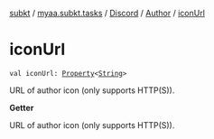 [subkt](../../../index.md) / [myaa.subkt.tasks](../../index.md) / [Discord](../index.md) / [Author](index.md) / [iconUrl](./icon-url.md)

# iconUrl

`val iconUrl: `[`Property`](https://docs.gradle.org/current/javadoc/org/gradle/api/provider/Property.html)`<`[`String`](https://kotlinlang.org/api/latest/jvm/stdlib/kotlin/-string/index.html)`>`

URL of author icon (only supports HTTP(S)).

**Getter**

URL of author icon (only supports HTTP(S)).

